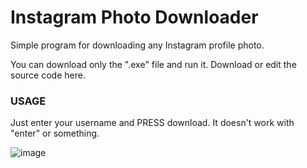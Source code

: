 # Instagram Photo Downloader
Simple program for downloading any Instagram profile photo.

You can download only the ".exe" file and run it. Download or edit the source code here.

### USAGE

Just enter your username and PRESS download. It doesn't work with "enter" or something.

![image](https://user-images.githubusercontent.com/77108177/136167368-7f65944d-5f69-46e9-ae81-63e21a62a423.png)
